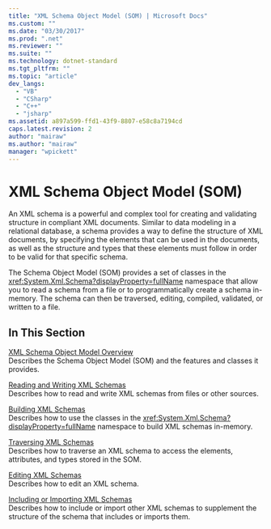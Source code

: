 ```yaml
---
title: "XML Schema Object Model (SOM) | Microsoft Docs"
ms.custom: ""
ms.date: "03/30/2017"
ms.prod: ".net"
ms.reviewer: ""
ms.suite: ""
ms.technology: dotnet-standard
ms.tgt_pltfrm: ""
ms.topic: "article"
dev_langs: 
  - "VB"
  - "CSharp"
  - "C++"
  - "jsharp"
ms.assetid: a897a599-ffd1-43f9-8807-e58c8a7194cd
caps.latest.revision: 2
author: "mairaw"
ms.author: "mairaw"
manager: "wpickett"
---
```

# XML Schema Object Model (SOM)
An XML schema is a powerful and complex tool for creating and validating structure in compliant XML documents. Similar to data modeling in a relational database, a schema provides a way to define the structure of XML documents, by specifying the elements that can be used in the documents, as well as the structure and types that these elements must follow in order to be valid for that specific schema.  
  
 The Schema Object Model (SOM) provides a set of classes in the <xref:System.Xml.Schema?displayProperty=fullName> namespace that allow you to read a schema from a file or to programmatically create a schema in-memory. The schema can then be traversed, editing, compiled, validated, or written to a file.  
  
## In This Section  
 [XML Schema Object Model Overview](../../../../docs/standard/data/xml/xml-schema-object-model-overview.md)  
 Describes the Schema Object Model (SOM) and the features and classes it provides.  
  
 [Reading and Writing XML Schemas](../../../../docs/standard/data/xml/reading-and-writing-xml-schemas.md)  
 Describes how to read and write XML schemas from files or other sources.  
  
 [Building XML Schemas](../../../../docs/standard/data/xml/building-xml-schemas.md)  
 Describes how to use the classes in the <xref:System.Xml.Schema?displayProperty=fullName> namespace to build XML schemas in-memory.  
  
 [Traversing XML Schemas](../../../../docs/standard/data/xml/traversing-xml-schemas.md)  
 Describes how to traverse an XML schema to access the elements, attributes, and types stored in the SOM.  
  
 [Editing XML Schemas](../../../../docs/standard/data/xml/editing-xml-schemas.md)  
 Describes how to edit an XML schema.  
  
 [Including or Importing XML Schemas](../../../../docs/standard/data/xml/including-or-importing-xml-schemas.md)  
 Describes how to include or import other XML schemas to supplement the structure of the schema that includes or imports them.